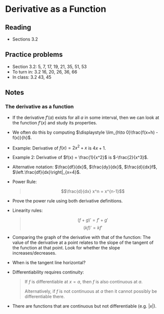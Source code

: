 # Derivative as a Function

## Reading

- Sections 3.2

## Practice problems

- Section 3.2: 5, 7, 17, 19, 21, 35, 51, 53
- To turn in: 3.2 16, 20, 26, 36, 66
- In class: 3.2 43, 45

## Notes

### The derivative as a function

- If the derivative $f'(a)$ exists for all $a$ in some interval, then we can look at the function $f'(x)$ and study its properties.
- We often do this by computing $\displaystyle \lim_{h\to 0}\frac{f(x+h) - f(x)}{h}$.
- Example: Derivative of $f(x) = 2x^2 + x$ is $4x+1$.
- Example 2: Derivative of $f(x) = \frac{1}{x^2}$ is $-\frac{2}{x^3}$.
- Alternative notation: $\frac{df}{dx}$, $\frac{dy}{dx}$, $\frac{d}{dx}f$, $\left.\frac{df}{dx}\right|_{x=4}$.
- Power Rule:

    > $$\frac{d}{dx} x^n = x^{n-1}$$
- Prove the power rule using both derivative definitions.
- Linearity rules:

    > $$(f+g)' = f' + g'$$
    > $$(kf)' = k f'$$
- Comparing the graph of the derivative with that of the function: The value of the derivative at a point relates to the slope of the tangent of the function at that point. Look for whether the slope increases/decreases.
- When is the tangent line horizontal?
- Differentiability requires continuity:

    > If $f$ is differentiable at $x=a$, then $f$ is also continuous at $a$.
    >
    > Alternatively, if $f$ is not continuous at $a$ then it cannot possibly be differentiable there.
- There are functions that are continuous but not differentiable (e.g. $|x|$).


